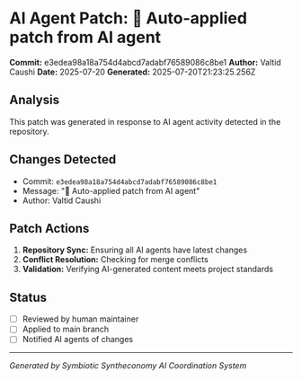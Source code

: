 # AI Agent Patch: 🤖 Auto-applied patch from AI agent

**Commit:** e3edea98a18a754d4abcd7adabf76589086c8be1
**Author:** Valtid Caushi
**Date:** 2025-07-20
**Generated:** 2025-07-20T21:23:25.256Z

## Analysis

This patch was generated in response to AI agent activity detected in the repository.

## Changes Detected

- Commit: `e3edea98a18a754d4abcd7adabf76589086c8be1`
- Message: "🤖 Auto-applied patch from AI agent"
- Author: Valtid Caushi

## Patch Actions

1. **Repository Sync:** Ensuring all AI agents have latest changes
2. **Conflict Resolution:** Checking for merge conflicts
3. **Validation:** Verifying AI-generated content meets project standards

## Status

- [ ] Reviewed by human maintainer
- [ ] Applied to main branch
- [ ] Notified AI agents of changes

---
*Generated by Symbiotic Syntheconomy AI Coordination System*
